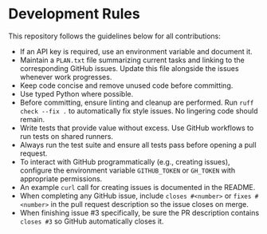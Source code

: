 # Development Rules

This repository follows the guidelines below for all contributions:

- If an API key is required, use an environment variable and document it.
- Maintain a `PLAN.txt` file summarizing current tasks and linking to the corresponding GitHub issues. Update this file alongside the issues whenever work progresses.
- Keep code concise and remove unused code before committing.
- Use typed Python where possible.
- Before committing, ensure linting and cleanup are performed. Run
  `ruff check --fix .` to automatically fix style issues. No lingering code
  should remain.
- Write tests that provide value without excess. Use GitHub workflows to run tests on shared runners.
- Always run the test suite and ensure all tests pass before opening a pull request.
- To interact with GitHub programmatically (e.g., creating issues), configure the environment variable `GITHUB_TOKEN` or `GH_TOKEN` with appropriate permissions.
 - An example `curl` call for creating issues is documented in the README.
- When completing any GitHub issue, include `closes #<number>` or
  `fixes #<number>` in the pull request description so the issue closes on merge.
- When finishing issue #3 specifically, be sure the PR description contains
  `closes #3` so GitHub automatically closes it.
